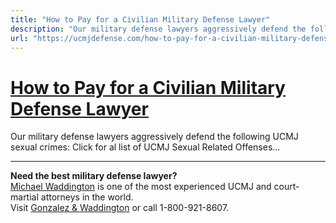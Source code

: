 ```yaml
---
title: "How to Pay for a Civilian Military Defense Lawyer"
description: "Our military defense lawyers aggressively defend the following UCMJ sexual crimes: Click for al list of UCMJ Sexual Related Offenses..."
url: "https://ucmjdefense.com/how-to-pay-for-a-civilian-military-defense-lawyer.html"
---
```


# [How to Pay for a Civilian Military Defense Lawyer](https://ucmjdefense.com/how-to-pay-for-a-civilian-military-defense-lawyer.html)

Our military defense lawyers aggressively defend the following UCMJ sexual crimes: Click for al list of UCMJ Sexual Related Offenses...

---

**Need the best military defense lawyer?**  
[Michael Waddington](https://ucmjdefense.com/attorneys/michael-stewart-waddington-partner.html) is one of the most experienced UCMJ and court-martial attorneys in the world.  
Visit [Gonzalez & Waddington](https://ucmjdefense.com) or call 1-800-921-8607.
